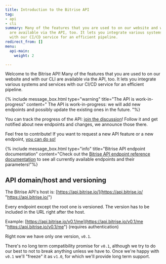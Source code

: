 ```yaml
---
title: Introduction to the Bitrise API
tag:
- api
- cli
summary: Many of the features that you are used to on our website and with our CLI
  are available via the API, too. It lets you integrate various systems and services
  with our CI/CD service for an efficient pipeline.
redirect_from: []
menu:
  api-main:
    weight: 2

---
```

Welcome to the Bitrise API! Many of the features that you are used to on our website and with our CLI are available via the API, too. It lets you integrate various systems and services with our CI/CD service for an efficient pipeline.

{% include message_box.html type="warning" title="The API is work-in-progress" content=" The API is work-in-progress: we will add new endpoints and possibly update the existing ones in the future. "%}

You can track the progress of the API: [join the discussion](https://discuss.bitrise.io/t/bitrise-api-v0-1-work-in-progress/1554)! Follow it and get notified about new endpoints and changes, we announce those there.

Feel free to contribute! If you want to request a new API feature or a new endpoint, [you can do so!](http://discuss.bitrise.io/t/bitrise-public-api/37)

{% include message_box.html type="info" title="Bitrise API endpoint documentation" content="Check out the [Bitrise API endpoint reference documentation](https://api-docs.bitrise.io/) to see all currently available endpoints and their parameters!"%}

## API domain/host and versioning

The Bitrise API's host is: [https://api.bitrise.io/](https://api.bitrise.io/ "https://api.bitrise.io/")

Every endpoint except the root one is versioned. The version has to be included in the URL right after the host.

Example: [https://api.bitrise.io/v0.1/me](https://api.bitrise.io/v0.1/me "https://api.bitrise.io/v0.1/me") (requires authentication)

Right now we have only one version, `v0.1`.

There's no long term compatibility promise for `v0.1`, although we try to do our best to not to break anything unless we have to. Once we're happy with `v0.1` we'll "freeze" it as `v1.0`, for which we'll provide long term support.